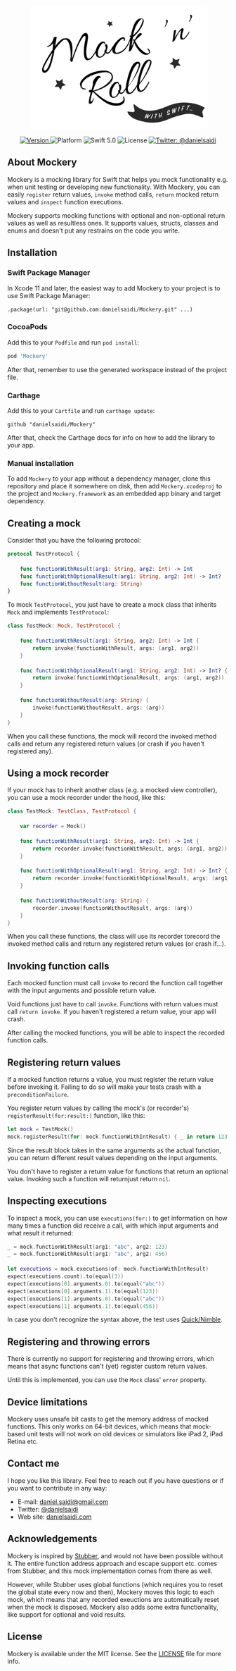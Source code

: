 <p align="center">
    <img src ="Resources/Logo.png" width=400 />
</p>

<p align="center">
    <a href="https://github.com/danielsaidi/Mockery">
        <img src="https://badge.fury.io/gh/danielsaidi%2FMockery.svg?style=flat" alt="Version" />
    </a>
    <img src="https://img.shields.io/cocoapods/p/Mockery.svg?style=flat" alt="Platform" />
    <img src="https://img.shields.io/badge/Swift-5.1-orange.svg" alt="Swift 5.0" />
    <img src="https://badges.frapsoft.com/os/mit/mit.svg?style=flat&v=102" alt="License" />
    <a href="https://twitter.com/danielsaidi">
        <img src="https://img.shields.io/badge/contact-@danielsaidi-blue.svg?style=flat" alt="Twitter: @danielsaidi" />
    </a>
</p>


## <a name="about"></a>About Mockery

Mockery is a mocking library for Swift that helps you mock functionality e.g. when unit testing or developing new functionality. With Mockery, you can easily `register` return values, `invoke` method calls, `return` mocked return values and `inspect` function executions.

Mockery supports mocking functions with optional and non-optional return values as well as resultless ones. It supports values, structs, classes and enums and doesn't put any restrains on the code you write.


## <a name="installation"></a>Installation

### <a name="spm"></a>Swift Package Manager

In Xcode 11 and later, the easiest way to add Mockery to your project is to use Swift Package Manager:
```
.package(url: "git@github.com:danielsaidi/Mockery.git" ...)
```

### <a name="cocoapods"></a>CocoaPods

Add this to your `Podfile` and run `pod install`:
```ruby
pod 'Mockery'
```
After that, remember to use the generated workspace instead of the project file.

### <a name="carthage"></a>Carthage

Add this to your `Cartfile` and run `carthage update`:
```
github "danielsaidi/Mockery"
```
After that, check the Carthage docs for info on how to add the library to your app.

### <a name="manual-installation"></a>Manual installation

To add `Mockery` to your app without a dependency manager, clone this repository and place it somewhere on disk, then add `Mockery.xcodeproj` to the project and `Mockery.framework` as an embedded app binary and target dependency.


## Creating a mock

Consider that you have the following protocol:

```swift
protocol TestProtocol {
    
    func functionWithResult(arg1: String, arg2: Int) -> Int
    func functionWithOptionalResult(arg1: String, arg2: Int) -> Int?
    func functionWithoutResult(arg: String)
}
```

To mock `TestProtocol`, you just have to create a mock class that inherits `Mock` and implements `TestProtocol`:

```swift
class TestMock: Mock, TestProtocol {
    
    func functionWithResult(arg1: String, arg2: Int) -> Int {
        return invoke(functionWithResult, args: (arg1, arg2))
    }

    func functionWithOptionalResult(arg1: String, arg2: Int) -> Int? {
        return invoke(functionWithOptionalResult, args: (arg1, arg2))
    }
    
    func functionWithoutResult(arg: String) {
        invoke(functionWithoutResult, args: (arg))
    }
}
```

When you call these functions, the mock will record the invoked method calls and return any registered return values (or crash if you haven't registered any).


## Using a mock recorder

If your mock has to inherit another class (e.g. a mocked view controller), you can use a mock recorder under the hood, like this:

```swift
class TestMock: TestClass, TestProtocol {

    var recorder = Mock()
    
    func functionWithResult(arg1: String, arg2: Int) -> Int {
        return recorder.invoke(functionWithResult, args: (arg1, arg2))
    }

    func functionWithOptionalResult(arg1: String, arg2: Int) -> Int? {
        return recorder.invoke(functionWithOptionalResult, args: (arg1, arg2))
    }
    
    func functionWithoutResult(arg: String) {
        recorder.invoke(functionWithoutResult, args: (arg))
    }
}
```

When you call these functions, the class will use its recorder torecord the invoked method calls and return any registered return values (or crash if...).


## Invoking function calls

Each mocked function must call `invoke` to record the function call together with the input arguments and possible return value. 

Void functions just have to call `invoke`. Functions with return values must call `return invoke`. If you haven't registered a return value, your app will crash.

After calling the mocked functions, you will be able to inspect the recorded function calls.


## Registering return values

If a mocked function returns a value, you must register the return value before invoking it. Failing to do so will make your tests crash with a `preconditionFailure`.

You register return values by calling the mock's (or recorder's) `registerResult(for:result:)` function, like this:

```swift
let mock = TestMock()
mock.registerResult(for: mock.functionWithIntResult) { _ in return 123 }
```

Since the result block takes in the same arguments as the actual function, you can return different result values depending on the input arguments.

You don't have to register a return value for functions that return an optional value. Invoking such a function will returnjust return `nil`.


## Inspecting executions

To inspect a mock, you can use `executions(for:)` to get information on how many times a function did receive a call, with which input arguments and what result it returned:

```swift
_ = mock.functionWithResult(arg1: "abc", arg2: 123)
_ = mock.functionWithResult(arg1: "abc", arg2: 456)

let executions = mock.executions(of: mock.functionWithIntResult)
expect(executions.count).to(equal(3))
expect(executions[0].arguments.0).to(equal("abc"))
expect(executions[0].arguments.1).to(equal(123))
expect(executions[1].arguments.0).to(equal("abc"))
expect(executions[1].arguments.1).to(equal(456))
```

In case you don't recognize the syntax above, the test uses [Quick/Nimble][Quick].


## Registering and throwing errors

There is currently no support for registering and throwing errors, which means that async functions can't (yet) register custom return values. 

Until this is implemented, you can use the `Mock` class' `error` property.


## Device limitations

Mockery uses unsafe bit casts to get the memory address of mocked functions. This only works on 64-bit devices, which means that mock-based unit tests will not work on old devices or simulators like iPad 2, iPad Retina etc.


## Contact me

I hope you like this library. Feel free to reach out if you have questions or if you want to contribute in any way:

* E-mail: [daniel.saidi@gmail.com](mailto:daniel.saidi@gmail.com)
* Twitter: [@danielsaidi](http://www.twitter.com/danielsaidi)
* Web site: [danielsaidi.com](http://www.danielsaidi.com)


## Acknowledgements

Mockery is inspired by [Stubber][Stubber], and would not have been possible without it. The entire function address approach and escape support etc. comes from Stubber, and this mock implementation comes from there as well.

However, while Stubber uses global functions (which requires you to reset the global state every now and then), Mockery moves this logic to each mock, which means that any recorded exeuctions are automatically reset when the mock is disposed. Mockery also adds some extra functionality, like support for optional and void results.


## License

Mockery is available under the MIT license. See the [LICENSE][License] file for more info.


[Carthage]: https://github.com/Carthage
[CocoaPods]: http://cocoapods.org
[GitHub]: https://github.com/danielsaidi/Mockery
[Pod]: http://cocoapods.org/pods/Mockery
[Quick]: https://github.com/Quick/Quick
[Stubber]: https://github.com/devxoul/Stubber
[License]: https://github.com/danielsaidi/Mockery/blob/master/LICENSE
